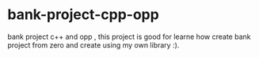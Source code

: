 # bank-project-cpp-opp
bank project c++ and opp , this project is good for learne how create bank project from zero and create using my own library :).
